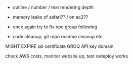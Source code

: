 - outline / number / text rendering depth

- memory leaks of safari?? / on ec2??
- once again try to fix npc group following

- code cleanup, git repo readme cleanup etc

MIGHT EXPIRE
ssl certificate
GROQ API key
domain

check AWS costs, monitor website up, test redeploy works